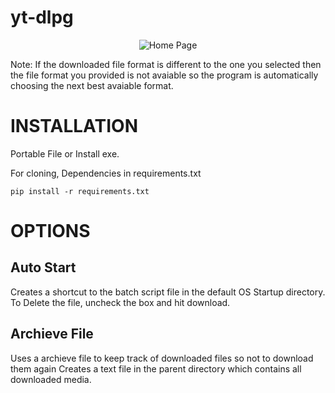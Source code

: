 



# yt-dlpg



<p align="center">
  <img src="https://github.com/HauseMasterZ/yt-dlpg/assets/113833707/64c20117-13a0-46ae-b4c0-47128aabffea" alt="Home Page"/>
</p>

Note: If the downloaded file format is different to the one you selected then the file format you provided is not avaiable so the program is automatically choosing the next best avaiable format.

# INSTALLATION
Portable File or Install exe.


For cloning, Dependencies in requirements.txt


``` pip install -r requirements.txt ```


# OPTIONS
## Auto Start
Creates a shortcut to the batch script file in the default OS Startup directory.
To Delete the file, uncheck the box and hit download.

## Archieve File
Uses a archieve file to keep track of downloaded files so not to download them again
Creates a text file in the parent directory which contains all downloaded media.
